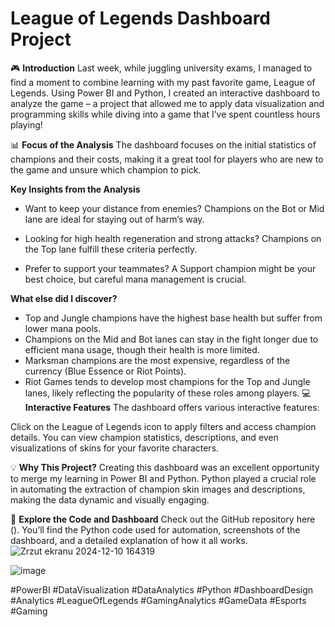 # League of Legends Dashboard Project
🎮 **Introduction**
Last week, while juggling university exams, I managed to find a moment to combine learning with my past favorite game, League of Legends. Using Power BI and Python, 
I created an interactive dashboard to analyze the game – a project that allowed me to apply data visualization and programming skills while diving into a game that I’ve spent countless hours playing!

📊 **Focus of the Analysis**
The dashboard focuses on the initial statistics of champions and their costs, making it a great tool for players who are new to the game and unsure which champion to pick.

**Key Insights from the Analysis**
- Want to keep your distance from enemies?
Champions on the Bot or Mid lane are ideal for staying out of harm’s way.

- Looking for high health regeneration and strong attacks?
Champions on the Top lane fulfill these criteria perfectly.

- Prefer to support your teammates?
A Support champion might be your best choice, but careful mana management is crucial.

**What else did I discover?**
- Top and Jungle champions have the highest base health but suffer from lower mana pools.
- Champions on the Mid and Bot lanes can stay in the fight longer due to efficient mana usage, though their health is more limited.
- Marksman champions are the most expensive, regardless of the currency (Blue Essence or Riot Points).
- Riot Games tends to develop most champions for the Top and Jungle lanes, likely reflecting the popularity of these roles among players.
💻 **Interactive Features**
The dashboard offers various interactive features:

Click on the League of Legends icon to apply filters and access champion details.
You can view champion statistics, descriptions, and even visualizations of skins for your favorite characters.

💡 **Why This Project?**
Creating this dashboard was an excellent opportunity to merge my learning in Power BI and Python. Python played a crucial role in automating the extraction of champion skin images and descriptions, making the data dynamic and visually engaging.

🌟 **Explore the Code and Dashboard**
Check out the GitHub repository here ().
You’ll find the Python code used for automation, screenshots of the dashboard, and a detailed explanation of how it all works.
![Zrzut ekranu 2024-12-10 164319](https://github.com/user-attachments/assets/144cc338-6570-4c7f-853e-c36433e1e7c5)

![image](https://github.com/user-attachments/assets/23cef859-8c23-4b63-aef4-c8fb2379b963)


#PowerBI #DataVisualization #DataAnalytics #Python #DashboardDesign
#Analytics #LeagueOfLegends #GamingAnalytics #GameData #Esports #Gaming
